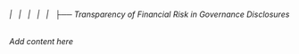 ###### |   |   |   |   |   ├── Transparency of Financial Risk in Governance Disclosures

*Add content here*